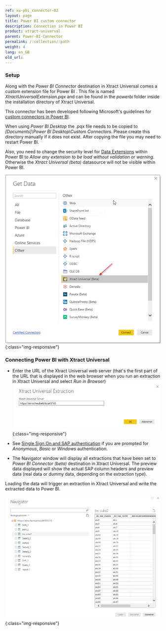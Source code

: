 ```yaml
---
ref: xu-pbi_connector-02
layout: page
title: Power BI custom connector
description: Connection in Power BI
product: xtract-universal
parent: Power-BI-Connector
permalink: /:collection/:path
weight: 4
lang: en_GB
old_url: 
---
```


### Setup 
Along with the *Power BI Connector* destination in Xtract Universal comes a custom extension file for Power BI . This file is named *XtractUniversalExtension.pqx* and can be found in the *powerbi* folder inside the installation directory of Xtract Universal. 

This connector has been developed following Microsoft's guidelines for [custom connectors in Power BI](https://docs.microsoft.com/en-US/power-bi/desktop-connector-extensibility). 

When using *Power BI Desktop* the .pqx file needs to be copied to *[Documents]\Power BI Desktop\Custom Connectors*. Please create this directory manually if it does not exist. After copying the file you may need to restart Power BI. <br>

Also, you need to change the security level for [Data Extensions](https://docs.microsoft.com/en-us/power-bi/desktop-connector-extensibility#data-extension-security) within Power BI to *Allow any extension to be load without validation or warning*. Otherwise the *Xtract Universal (beta)* datasource will not be visible within Power BI.

![powerbi-datasource](/img/content/XU_pbi_connector_xu_datasouce.png){:class="img-responsive"}

### Connecting Power BI with Xtract Universal

* Enter the URL of the Xtract Universal web server (that's the first part of the URL that is displayed in the web browser when you run an extraction in Xtract Universal and select *Run in Browser*)  
![powerbi-XU_URL](/img/content/XU_pbi_connector_XU_URL.jpg){:class="img-responsive"}

* See [Single Sign On and SAP authentication](./pbi-SSO) if you are prompted for *Anonymous*, *Basic* or *Windows* authentication.

* The Navigator window will display all extractions that have been set to *Power BI Connector (beta)* destination in Xtract Universal. The preview data displayed will show the actual SAP column headers and preview data (real data or dummy data, depending on the extraction type).

Loading the data will trigger an extraction in Xtract Universal and write the extracted data to Power BI.

![powerbi-navigator](/img/content/XU_pbi_connector_navigator.jpg){:class="img-responsive"}

